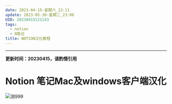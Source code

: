 ```yaml
---
date: 2023-04-15-星期六_12:11
update: 2023-05-30-星期二_23:06
UID: 20230415121143
tags:
  - notion
  - N笔记
title: NOTION汉化教程
---
```

---
**更新时间：20230415，请酌情引用**
# Notion 笔记Mac及windows客户端汉化
![测999](<16bb168ed0d9105e70a0c5f6508def02.png>)

